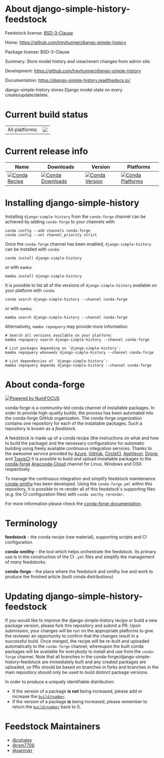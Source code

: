 About django-simple-history-feedstock
=====================================

Feedstock license: [BSD-3-Clause](https://github.com/conda-forge/django-simple-history-feedstock/blob/main/LICENSE.txt)

Home: https://github.com/treyhunner/django-simple-history

Package license: BSD-3-Clause

Summary: Store model history and view/revert changes from admin site.

Development: https://github.com/treyhunner/django-simple-history

Documentation: https://django-simple-history.readthedocs.io/

django-simple-history stores Django model state on every create/update/delete.

Current build status
====================


<table><tr><td>All platforms:</td>
    <td>
      <a href="https://dev.azure.com/conda-forge/feedstock-builds/_build/latest?definitionId=3856&branchName=main">
        <img src="https://dev.azure.com/conda-forge/feedstock-builds/_apis/build/status/django-simple-history-feedstock?branchName=main">
      </a>
    </td>
  </tr>
</table>

Current release info
====================

| Name | Downloads | Version | Platforms |
| --- | --- | --- | --- |
| [![Conda Recipe](https://img.shields.io/badge/recipe-django--simple--history-green.svg)](https://anaconda.org/conda-forge/django-simple-history) | [![Conda Downloads](https://img.shields.io/conda/dn/conda-forge/django-simple-history.svg)](https://anaconda.org/conda-forge/django-simple-history) | [![Conda Version](https://img.shields.io/conda/vn/conda-forge/django-simple-history.svg)](https://anaconda.org/conda-forge/django-simple-history) | [![Conda Platforms](https://img.shields.io/conda/pn/conda-forge/django-simple-history.svg)](https://anaconda.org/conda-forge/django-simple-history) |

Installing django-simple-history
================================

Installing `django-simple-history` from the `conda-forge` channel can be achieved by adding `conda-forge` to your channels with:

```
conda config --add channels conda-forge
conda config --set channel_priority strict
```

Once the `conda-forge` channel has been enabled, `django-simple-history` can be installed with `conda`:

```
conda install django-simple-history
```

or with `mamba`:

```
mamba install django-simple-history
```

It is possible to list all of the versions of `django-simple-history` available on your platform with `conda`:

```
conda search django-simple-history --channel conda-forge
```

or with `mamba`:

```
mamba search django-simple-history --channel conda-forge
```

Alternatively, `mamba repoquery` may provide more information:

```
# Search all versions available on your platform:
mamba repoquery search django-simple-history --channel conda-forge

# List packages depending on `django-simple-history`:
mamba repoquery whoneeds django-simple-history --channel conda-forge

# List dependencies of `django-simple-history`:
mamba repoquery depends django-simple-history --channel conda-forge
```


About conda-forge
=================

[![Powered by
NumFOCUS](https://img.shields.io/badge/powered%20by-NumFOCUS-orange.svg?style=flat&colorA=E1523D&colorB=007D8A)](https://numfocus.org)

conda-forge is a community-led conda channel of installable packages.
In order to provide high-quality builds, the process has been automated into the
conda-forge GitHub organization. The conda-forge organization contains one repository
for each of the installable packages. Such a repository is known as a *feedstock*.

A feedstock is made up of a conda recipe (the instructions on what and how to build
the package) and the necessary configurations for automatic building using freely
available continuous integration services. Thanks to the awesome service provided by
[Azure](https://azure.microsoft.com/en-us/services/devops/), [GitHub](https://github.com/),
[CircleCI](https://circleci.com/), [AppVeyor](https://www.appveyor.com/),
[Drone](https://cloud.drone.io/welcome), and [TravisCI](https://travis-ci.com/)
it is possible to build and upload installable packages to the
[conda-forge](https://anaconda.org/conda-forge) [Anaconda-Cloud](https://anaconda.org/)
channel for Linux, Windows and OSX respectively.

To manage the continuous integration and simplify feedstock maintenance
[conda-smithy](https://github.com/conda-forge/conda-smithy) has been developed.
Using the ``conda-forge.yml`` within this repository, it is possible to re-render all of
this feedstock's supporting files (e.g. the CI configuration files) with ``conda smithy rerender``.

For more information please check the [conda-forge documentation](https://conda-forge.org/docs/).

Terminology
===========

**feedstock** - the conda recipe (raw material), supporting scripts and CI configuration.

**conda-smithy** - the tool which helps orchestrate the feedstock.
                   Its primary use is in the construction of the CI ``.yml`` files
                   and simplify the management of *many* feedstocks.

**conda-forge** - the place where the feedstock and smithy live and work to
                  produce the finished article (built conda distributions)


Updating django-simple-history-feedstock
========================================

If you would like to improve the django-simple-history recipe or build a new
package version, please fork this repository and submit a PR. Upon submission,
your changes will be run on the appropriate platforms to give the reviewer an
opportunity to confirm that the changes result in a successful build. Once
merged, the recipe will be re-built and uploaded automatically to the
`conda-forge` channel, whereupon the built conda packages will be available for
everybody to install and use from the `conda-forge` channel.
Note that all branches in the conda-forge/django-simple-history-feedstock are
immediately built and any created packages are uploaded, so PRs should be based
on branches in forks and branches in the main repository should only be used to
build distinct package versions.

In order to produce a uniquely identifiable distribution:
 * If the version of a package **is not** being increased, please add or increase
   the [``build/number``](https://docs.conda.io/projects/conda-build/en/latest/resources/define-metadata.html#build-number-and-string).
 * If the version of a package **is** being increased, please remember to return
   the [``build/number``](https://docs.conda.io/projects/conda-build/en/latest/resources/define-metadata.html#build-number-and-string)
   back to 0.

Feedstock Maintainers
=====================

* [@cshaley](https://github.com/cshaley/)
* [@rxm7706](https://github.com/rxm7706/)
* [@sannykr](https://github.com/sannykr/)

